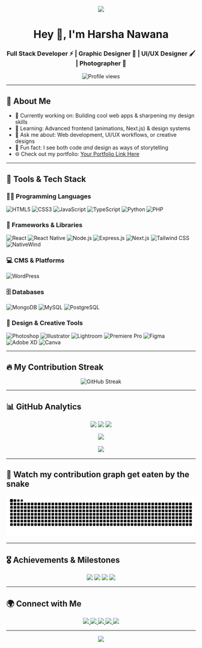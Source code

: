 <!-- Banner (optional, replace with your own) -->
<p align="center">
  <img src="https://capsule-render.vercel.app/api?type=waving&color=gradient&height=200&section=header&text=Harsha%20Nawana&fontSize=80&fontAlignY=35&animation=twinkling&fontColor=gradient" />
</p>

<h1 align="center">Hey 👋, I'm Harsha Nawana</h1>
<h3 align="center">
  Full Stack Developer ⚡ | Graphic Designer 🎨 | UI/UX Designer 🖌️ | Photographer 📸
</h3>

<p align="center">
  <img src="https://komarev.com/ghpvc/?username=harsha-99-tech&label=Profile%20views&color=0e75b6&style=flat" alt="Profile views" />
</p>

---

## 🚀 About Me

- 🔭 Currently working on: Building cool web apps & sharpening my design skills
- 🌱 Learning: Advanced frontend (animations, Next.js) & design systems
- 💬 Ask me about: Web development, UI/UX workflows, or creative designs
- 🎨 Fun fact: I see both code _and_ design as ways of storytelling
- 🌐 Check out my portfolio: [Your Portfolio Link Here](https://your-portfolio-link.com)

---

## 🧰 Tools & Tech Stack

### 👨‍💻 Programming Languages

<p align="left">
  <img src="https://img.shields.io/badge/HTML5-E34F26?style=for-the-badge&logo=html5&logoColor=white" alt="HTML5" />
  <img src="https://img.shields.io/badge/CSS3-1572B6?style=for-the-badge&logo=css3&logoColor=white" alt="CSS3" />
  <img src="https://img.shields.io/badge/JavaScript-F7DF1E?style=for-the-badge&logo=javascript&logoColor=black" alt="JavaScript" />
  <img src="https://img.shields.io/badge/TypeScript-007ACC?style=for-the-badge&logo=typescript&logoColor=white" alt="TypeScript" />
  <img src="https://img.shields.io/badge/Python-3776AB?style=for-the-badge&logo=python&logoColor=white" alt="Python" />
  <img src="https://img.shields.io/badge/PHP-777BB4?style=for-the-badge&logo=php&logoColor=white" alt="PHP" />
</p>

### 🚀 Frameworks & Libraries

<p align="left">
  <img src="https://img.shields.io/badge/React-20232A?style=for-the-badge&logo=react&logoColor=61DAFB" alt="React" />
  <img src="https://img.shields.io/badge/React_Native-20232A?style=for-the-badge&logo=react&logoColor=61DAFB" alt="React Native" />
  <img src="https://img.shields.io/badge/Node.js-43853D?style=for-the-badge&logo=node.js&logoColor=white" alt="Node.js" />
  <img src="https://img.shields.io/badge/Express.js-404D59?style=for-the-badge" alt="Express.js" />
  <img src="https://img.shields.io/badge/Next.js-000000?style=for-the-badge&logo=next.js&logoColor=white" alt="Next.js" />
  <img src="https://img.shields.io/badge/Tailwind_CSS-38B2AC?style=for-the-badge&logo=tailwind-css&logoColor=white" alt="Tailwind CSS" />
  <img src="https://img.shields.io/badge/NativeWind-38B2AC?style=for-the-badge&logo=tailwind-css&logoColor=white" alt="NativeWind" />
</p>

### 💻 CMS & Platforms

<p align="left">
  <img src="https://img.shields.io/badge/WordPress-21759B?style=for-the-badge&logo=wordpress&logoColor=white" alt="WordPress" />
</p>

### 🗄️ Databases

<p align="left">
  <img src="https://img.shields.io/badge/MongoDB-4EA94B?style=for-the-badge&logo=mongodb&logoColor=white" alt="MongoDB" />
  <img src="https://img.shields.io/badge/MySQL-00000F?style=for-the-badge&logo=mysql&logoColor=white" alt="MySQL" />
  <img src="https://img.shields.io/badge/PostgreSQL-316192?style=for-the-badge&logo=postgresql&logoColor=white" alt="PostgreSQL" />
</p>

### 🎨 Design & Creative Tools

<p align="left">
  <img src="https://img.shields.io/badge/Adobe%20Photoshop-31A8FF?style=for-the-badge&logo=Adobe%20Photoshop&logoColor=black" alt="Photoshop" />
  <img src="https://img.shields.io/badge/Adobe%20Illustrator-FF9A00?style=for-the-badge&logo=adobe%20illustrator&logoColor=white" alt="Illustrator" />
  <img src="https://img.shields.io/badge/Adobe%20Lightroom-31A8FF?style=for-the-badge&logo=Adobe%20Lightroom&logoColor=white" alt="Lightroom" />
  <img src="https://img.shields.io/badge/Adobe%20Premiere%20Pro-9999FF?style=for-the-badge&logo=Adobe%20Premiere%20Pro&logoColor=white" alt="Premiere Pro" />
  <img src="https://img.shields.io/badge/Figma-F24E1E?style=for-the-badge&logo=figma&logoColor=white" alt="Figma" />
  <img src="https://img.shields.io/badge/Adobe%20XD-470137?style=for-the-badge&logo=Adobe%20XD&logoColor=#FF61F6" alt="Adobe XD" />
  <img src="https://img.shields.io/badge/Canva-00C4CC?style=for-the-badge&logo=Canva&logoColor=white" alt="Canva" />
</p>

---

## 🔥 My Contribution Streak

<p align="center">
  <img src="https://github-readme-streak-stats.herokuapp.com/?user=harsha-99-tech&theme=tokyonight&hide_border=true&stroke=0000&background=0D1117&ring=e73c7e&fire=e73c7e&currStreakLabel=e73c7e" alt="GitHub Streak" />
</p>

---

## 📊 GitHub Analytics

<p align="center">
  <!-- These auto-update based on your actual GitHub data -->
  <img src="https://img.shields.io/github/followers/harsha-99-tech?label=Followers&style=for-the-badge&color=blue" />
  <img src="https://img.shields.io/github/stars/harsha-99-tech?label=Total%20Stars&style=for-the-badge&color=yellow" />
  <img src="https://komarev.com/ghpvc/?username=harsha-99-tech&label=Profile%20Views&color=brightgreen&style=for-the-badge" />
</p>

<div align="center">
  <img height="170em" src="https://github-readme-stats.vercel.app/api?username=harsha-99-tech&show_icons=true&theme=tokyonight&hide_border=true&count_private=true" />
</div>

<p align="center">
  <img src="https://github-profile-summary-cards.vercel.app/api/cards/profile-details?username=harsha-99-tech&theme=tokyonight" />
</p>

---

## 🐍 Watch my contribution graph get eaten by the snake

<picture>
  <source media="(prefers-color-scheme: dark)" srcset="https://raw.githubusercontent.com/harsha-99-tech/harsha-99-tech/output/github-contribution-grid-snake-dark.svg">
  <source media="(prefers-color-scheme: light)" srcset="https://raw.githubusercontent.com/harsha-99-tech/harsha-99-tech/output/github-contribution-grid-snake.svg">
  <img alt="github contribution grid snake animation" src="https://raw.githubusercontent.com/harsha-99-tech/harsha-99-tech/output/github-contribution-grid-snake.svg">
</picture>

---

## 🎖️ Achievements & Milestones

<p align="center">
  <img src="https://img.shields.io/badge/🏆_Total_Commits-1000+-blue?style=for-the-badge" />
  <img src="https://img.shields.io/badge/⭐_Stars_Earned-50+-yellow?style=for-the-badge" />
  <img src="https://img.shields.io/badge/🔀_Pull_Requests-25+-green?style=for-the-badge" />
  <img src="https://img.shields.io/badge/📝_Issues_Resolved-30+-purple?style=for-the-badge" />
</p>

---

## 🌍 Connect with Me

<p align="center">
  <a href="https://linkedin.com/in/your-link">
    <img src="https://img.shields.io/badge/-LinkedIn-0077B5?style=for-the-badge&logo=Linkedin&logoColor=white"/>
  </a>
  <a href="https://twitter.com/your-handle">
    <img src="https://img.shields.io/badge/-Twitter-1DA1F2?style=for-the-badge&logo=Twitter&logoColor=white"/>
  </a>
  <a href="https://instagram.com/your-handle">
    <img src="https://img.shields.io/badge/-Instagram-E4405F?style=for-the-badge&logo=Instagram&logoColor=white"/>
  </a>
  <a href="mailto:your@email.com">
    <img src="https://img.shields.io/badge/-Email-D14836?style=for-the-badge&logo=Gmail&logoColor=white"/>
  </a>
  <a href="https://your-portfolio-link.com">
    <img src="https://img.shields.io/badge/-Portfolio-FF7139?style=for-the-badge&logo=Firefox-Browser&logoColor=white"/>
  </a>
</p>

---

<p align="center">
  <img src="https://capsule-render.vercel.app/api?type=waving&color=gradient&height=100&section=footer&animation=twinkling" />
</p>
